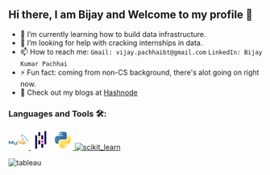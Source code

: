 ## Hi there, I am Bijay and Welcome to my profile 👋

- 🌱 I’m currently learning how to build data infrastructure.
- 🤔 I’m looking for help with cracking internships in data.
- 📫 How to reach me: `Gmail: vijay.pachhaibt@gmail.com` `LinkedIn: Bijay Kumar Pachhai`
- ⚡ Fun fact: coming from non-CS background, there's alot going on right now. 
- 🔭 Check out my blogs at [Hashnode](https://bijay07.hashnode.dev/)




<h3 align="left">Languages and Tools 🛠:</h3>
<p align="left"> <a href="https://www.w3schools.com/cpp/" target="_blank" rel="noreferrer"> <img src="https://raw.githubusercontent.com/devicons/devicon/master/icons/mysql/mysql-original-wordmark.svg" alt="mysql" width="40" height="40"/> </a>  <img src="https://raw.githubusercontent.com/devicons/devicon/2ae2a900d2f041da66e950e4d48052658d850630/icons/pandas/pandas-original.svg" alt="pandas" width="40" height="40"/>  </a> <a href="https://www.python.org" target="_blank" rel="noreferrer"> <img src="https://raw.githubusercontent.com/devicons/devicon/master/icons/python/python-original.svg" alt="python" width="40" height="40"/> </a> <a href="https://scikit-learn.org/" target="_blank" rel="noreferrer"> <img src="https://upload.wikimedia.org/wikipedia/commons/0/05/Scikit_learn_logo_small.svg" alt="scikit_learn" width="40" height="40"/> </a></p>

![tableau](https://user-images.githubusercontent.com/86017045/190856560-6923711a-d30d-4ecd-a695-211096383d4e.png)
